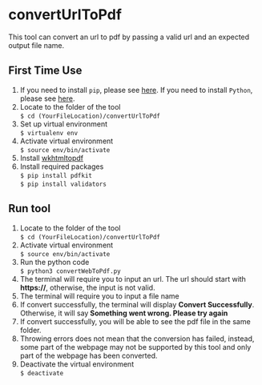 # convertUrlToPdf
This tool can convert an url to pdf by passing a valid url and an expected output file name.

## First Time Use
1. If you need to install ```pip```, please see [here](https://www.geeksforgeeks.org/how-to-install-pip-in-macos/). If you need to install ```Python```, please see [here](https://www.python.org/downloads/macos/).
2. Locate to the folder of the tool<br>
```$ cd (YourFileLocation)/convertUrlToPdf```<br />
3. Set up virtual environment<br />
```$ virtualenv env```
4. Activate virtual environment<br />
```$ source env/bin/activate```
5. Install [wkhtmltopdf](https://wkhtmltopdf.org/downloads.html)
6. Install required packages<br />
```$ pip install pdfkit```<br />
```$ pip install validators```

## Run tool
1. Locate to the folder of the tool<br>
```$ cd (YourFileLocation)/convertUrlToPdf```<br />
2. Activate virtual environment<br />
```$ source env/bin/activate```
3. Run the python code<br />
```$ python3 convertWebToPdf.py```
4. The terminal will require you to input an url. The url should start with <b>https://</b>, otherwise, the input is not valid.
5. The terminal will require you to input a file name
6. If convert successfully, the terminal will display <b>Convert Successfully</b>. Otherwise, it will say<b> Something went wrong. Please try again</b>
7. If convert successfully, you will be able to see the pdf file in the same folder.
8. Throwing errors does not mean that the conversion has failed, instead, some part of the webpage may not be supported by this tool and only part of the webpage has been converted.
9. Deactivate the virtual environment<br />
```$ deactivate```